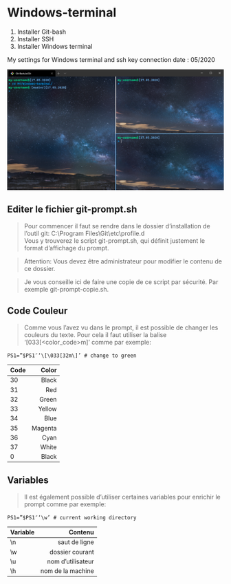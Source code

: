 # Windows-terminal

1. Installer Git-bash
2. Installer SSH
3. Installer Windows terminal

My settings for Windows terminal and ssh key connection 
date : 05/2020

![alt text][Terminal]

[Terminal]: Fond/Result-terminal.png "Terminal-Windows"

## Editer le fichier git-prompt.sh
> Pour commencer il faut se rendre dans le dossier d’installation de l’outil git: C:\Program Files\Git\etc\profile.d\
Vous y trouverez le script git-prompt.sh, qui définit justement le format d’affichage du prompt.

> Attention: Vous devez être administrateur pour modifier le contenu de ce dossier.

> Je vous conseille ici de faire une copie de ce script par sécurité. Par exemple git-prompt-copie.sh.


## Code Couleur
> Comme vous l’avez vu dans le prompt, il est possible de changer les couleurs du texte. Pour cela il faut utiliser la balise ‘\[033[<color_code>m\]’ comme par exemple:

    PS1=”$PS1″‘\[\033[32m\]’ # change to green

Code     |    Color     
:-------- | --------:
30       |        Black    
31       |        Red      
32       |        Green    
33       |        Yellow   
34       |        Blue     
35       |        Magenta  
36       |        Cyan     
37       |        White    
0        |        Black    


## Variables
> Il est également possible d’utiliser certaines variables pour enrichir le prompt comme par exemple: 

    PS1=”$PS1″‘\w’ # current working directory

Variable |   Contenu          
:-------- | --------: 
\n       |      saut de ligne       
\w       |      dossier courant     
\u       |      nom d’utilisateur   
\h       |      nom de la machine   

	
	
	
